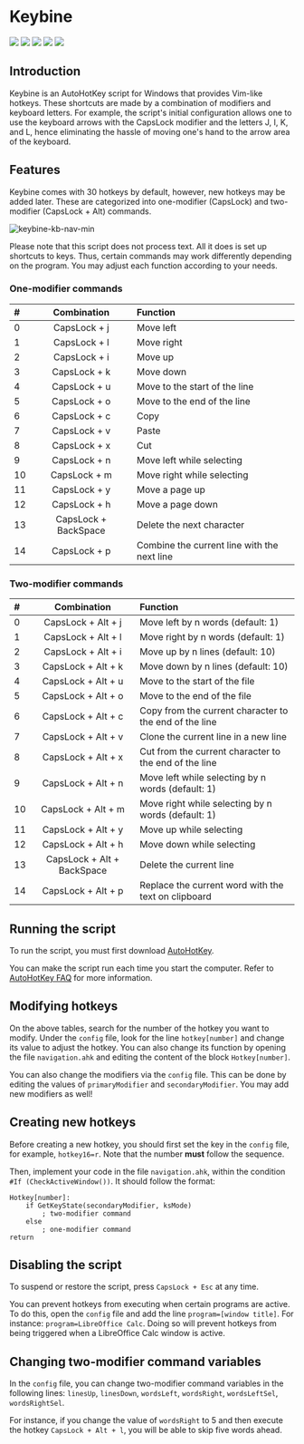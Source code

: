 # Keybine

[![](https://img.shields.io/github/release/brensio/keybine)](https://github.com/brensio/keybine/releases)
[![](https://img.shields.io/github/license/brensio/keybine)](https://github.com/brensio/keybine/blob/master/LICENSE)
[![](https://img.shields.io/github/issues/brensio/keybine)](https://github.com/brensio/keybine/issues)
[![](https://img.shields.io/github/forks/brensio/keybine)](https://github.com/brensio/keybine/network/members)
[![](https://img.shields.io/github/stars/brensio/keybine)](https://github.com/brensio/keybine/stargazers)

## Introduction
Keybine is an AutoHotKey script for Windows that provides Vim-like hotkeys. These shortcuts are made by a combination of modifiers and keyboard letters. For example, the script's initial configuration allows one to use the keyboard arrows with the CapsLock modifier and the letters J, I, K, and L, hence eliminating the hassle of moving one's hand to the arrow area of the keyboard.

## Features
Keybine comes with 30 hotkeys by default, however, new hotkeys may be added later. These are categorized into one-modifier (CapsLock) and two-modifier (CapsLock + Alt) commands. 

![keybine-kb-nav-min](https://user-images.githubusercontent.com/45995771/50303713-13b7ad00-0475-11e9-9e6c-22478323e12f.png)

Please note that this script does not process text. All it does is set up shortcuts to keys.  Thus, certain commands may work differently depending on the program. You may adjust each function according to your needs.

### One-modifier commands
| # | Combination | Function |
| :- | :-: | :- |
| 0 | CapsLock + j | Move left |
| 1 | CapsLock + l | Move right |
| 2 | CapsLock + i | Move up |
| 3 | CapsLock + k | Move down |
| 4 | CapsLock + u | Move to the start of the line |
| 5 | CapsLock + o | Move to the end of the line |
| 6 | CapsLock + c | Copy |
| 7 | CapsLock + v | Paste |
| 8 | CapsLock + x | Cut |
| 9 | CapsLock + n | Move left while selecting |
| 10 | CapsLock + m | Move right while selecting |
| 11 | CapsLock + y | Move a page up |
| 12 | CapsLock + h | Move a page down |
| 13 | CapsLock + BackSpace | Delete the next character |
| 14 | CapsLock + p | Combine the current line with the next line |

### Two-modifier commands
| # | Combination | Function |
| :- | :-: | :-- |
| 0 | CapsLock + Alt + j | Move left by n words (default: 1) |
| 1 | CapsLock + Alt + l | Move right by n words (default: 1) |
| 2 | CapsLock + Alt + i | Move up by n lines (default: 10) |
| 3 | CapsLock + Alt + k | Move down by n lines (default: 10) |
| 4 | CapsLock + Alt + u | Move to the start of the file |
| 5 | CapsLock + Alt + o | Move to the end of the file |
| 6 | CapsLock + Alt + c | Copy from the current character to the end of the line |
| 7 | CapsLock + Alt + v | Clone the current line in a new line |
| 8 | CapsLock + Alt + x | Cut from the current character to the end of the line |
| 9 | CapsLock + Alt + n | Move left while selecting by n words (default: 1) |
| 10 | CapsLock + Alt + m | Move right while selecting by n words (default: 1) |
| 11 | CapsLock + Alt + y | Move up while selecting |
| 12 | CapsLock + Alt + h | Move down while selecting |
| 13 | CapsLock + Alt + BackSpace | Delete the current line |
| 14 | CapsLock + Alt + p | Replace the current word with the text on clipboard |

## Running the script

To run the script, you must first download [AutoHotKey](https://www.autohotkey.com/).

You can make the script run each time you start the computer. Refer to [AutoHotKey FAQ](https://autohotkey.com/docs/FAQ.htm#Startup) for more information. 

## Modifying hotkeys
On the above tables, search for the number of the hotkey you want to modify. Under the `config` file, look for the line `hotkey[number]` and change its value to adjust the hotkey. You can also change its function by opening the file `navigation.ahk` and editing the content of the block `Hotkey[number]`.

You can also change the modifiers via the `config` file. This can be done by editing the values of `primaryModifier` and `secondaryModifier`. You may add new modifiers as well!

## Creating new hotkeys

Before creating a new hotkey, you should first set the key in the `config` file, for example, `hotkey16=r`. Note that the number **must** follow the sequence.

Then, implement your code in the file `navigation.ahk`, within the condition `#If (CheckActiveWindow())`. It should follow the format:

    Hotkey[number]:
        if GetKeyState(secondaryModifier, ksMode)
            ; two-modifier command
        else
            ; one-modifier command
    return

## Disabling the script

To suspend or restore the script, press `CapsLock + Esc` at any time.

You can prevent hotkeys from executing when certain programs are active. To do this, open the `config` file and add the line `program=[window title]`. For instance: `program=LibreOffice Calc`. Doing so will prevent hotkeys from being triggered when a LibreOffice Calc window is active.

## Changing two-modifier command variables

In the `config` file, you can change two-modifier command variables in the following lines: `linesUp`, `linesDown`, `wordsLeft`, `wordsRight`, `wordsLeftSel`, `wordsRightSel`.

For instance, if you change the value of `wordsRight` to 5 and then execute the hotkey `CapsLock + Alt + l`, you will be able to skip five words ahead.